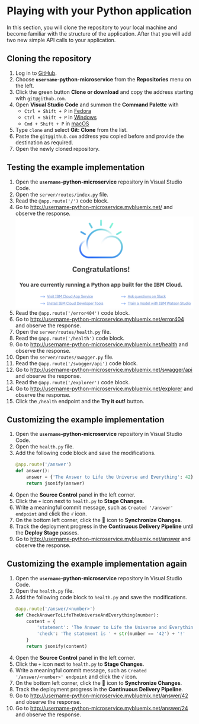 # Playing with your Python application

In this section, you will clone the repository to your local machine and become familiar with the structure of the application.
After that you will add two new simple API calls to your application.

## Cloning the repository

1. Log in to [GitHub](https://github.com/).
1. Choose **`username`-python-microservice** from the **Repositories** menu on the left.
1. Click the green button **Clone or download** and copy the address starting with `git@github.com`.
1. Open **Visual Studio Code** and summon the **Command Palette** with
    * `Ctrl + Shift + P` in [Fedora](https://code.visualstudio.com/shortcuts/keyboard-shortcuts-linux.pdf)
    * `Ctrl + Shift + P` in [Windows](https://code.visualstudio.com/shortcuts/keyboard-shortcuts-windows.pdf)
    * `Cmd + Shift + P` in [macOS](https://code.visualstudio.com/shortcuts/keyboard-shortcuts-macos.pdf)
1. Type `clone` and select **Git: Clone** from the list.
1. Paste the `git@github.com` address you copied before and provide the destination as required.
1. Open the newly cloned repository.

## Testing the example implementation

1. Open the **`username`-python-microservice** repository in Visual Studio Code.
1. Open the `server/routes/index.py` file.
1. Read the `@app.route('/')` code block.
1. Go to <http://username-python-microservice.mybluemix.net/> and observe the response. ![congratulations](assets/congratulations.png)
1. Read the `@app.route('/error404')` code block.
1. Go to <http://username-python-microservice.mybluemix.net/error404> and observe the response.
1. Open the `server/routes/health.py` file.
1. Read the `@app.route('/health')` code block.
1. Go to <http://username-python-microservice.mybluemix.net/health> and observe the response.
1. Open the `server/routes/swagger.py` file.
1. Read the `@app.route('/swagger/api')` code block.
1. Go to <http://username-python-microservice.mybluemix.net/swagger/api> and observe the response.
1. Read the `@app.route('/explorer')` code block.
1. Go to <http://username-python-microservice.mybluemix.net/explorer> and observe the response.
1. Click the `/health` endpoint and the **Try it out!** button.

## Customizing the example implementation

1. Open the **`username`-python-microservice** repository in Visual Studio Code.
1. Open the `health.py` file.
1. Add the following code block and save the modifications.
    ```Python
    @app.route('/answer')
    def answer():
        answer = {'The Answer to Life the Universe and Everything': 42}
        return jsonify(answer)
    ```
1. Open the **Source Control** panel in the left corner.
1. Click the `+` icon next to `health.py` to **Stage Changes**.
1. Write a meaningful commit message, such as `Created '/answer' endpoint` and click the `√` icon.
1. On the bottom left corner, click the :arrows_counterclockwise: icon to **Synchronize Changes**.
1. Track the deployment progress in the **Continuous Delivery Pipeline** until the **Deploy Stage** passes.
1. Go to <http://username-python-microservice.mybluemix.net/answer> and observe the response.

## Customizing the example implementation again

1. Open the **`username`-python-microservice** repository in Visual Studio Code.
1. Open the `health.py` file.
1. Add the following code block to `health.py` and save the modifications.
    ```Python
    @app.route('/answer/<number>')
    def CheckAnswerToLifeTheUniverseAndEverything(number):
        content = {
            'statement': 'The Answer to Life the Universe and Everything is ' + number + '.',
            'check': 'The statement is ' + str(number == '42') + '!'
        }
        return jsonify(content)
    ```
1. Open the **Source Control** panel in the left corner.
1. Click the `+` icon next to `health.py` to **Stage Changes**.
1. Write a meaningful commit message, such as `Created '/answer/<number>' endpoint` and click the `√` icon.
1. On the bottom left corner, click the :arrows_counterclockwise: icon to **Synchronize Changes**.
1. Track the deployment progress in the **Continuous Delivery Pipeline**.
1. Go to <http://username-python-microservice.mybluemix.net/answer/42> and observe the response.
1. Go to <http://username-python-microservice.mybluemix.net/answer/24> and observe the response.
